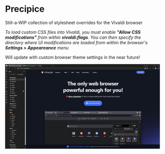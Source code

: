 # Precipice

Still-a-WIP collection of stylesheet overrides for the Vivaldi browser

*To load custom CSS files into Vivaldi, you must enable **"Allow CSS modifications"** from within **vivaldi:flags**. You can then specify the directory where UI modifications are loaded from within the browser's **Settings > Appeareance** menu*

Will update with custom browser theme settings in the near future!

![screenshot](https://github.com/JJohnson1988/Precipice/blob/master/!precipice.png?raw=true)
